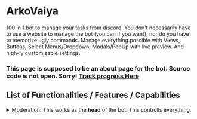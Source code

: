 # ArkoVaiya
100 in 1 bot to manage your tasks from discord. You don't necessarily have to use a website to manage the bot (you can if you want), nor do you have to memorize ugly commands. Manage everything possible with Views, Buttons, Select Menus/Dropdown, Modals/PopUp with live preview. And high-ly customizable settings.

### This page is supposed to be an about page for the bot. Source code is not open. Sorry! [Track progress Here](https://github.com/users/aurkaxi/projects/7)

## List of Functionalities / Features / Capabilities 
<details><summary>Moderation: This works as the <b>head</b> of the bot. This controlls everything.</summary>

#### Features:
+ [ ] Ai Moderation: Every Message is passed through an A.I. (not chatGPT) too detect bad words. If confidence score is  higher than 75%, message will be removed and user will be warned once.

+ [ ] Warn: Any violation adds one warning to the user and assert regarding punishment. Moderators with `mnage_essages` permission can add warning to other users.

+ [ ] Punishment:
    - 1 hour timeout for each warning.
    - kick if reached 3 warnings.
    - ban if previously kicked 3 times.
    
+ [ ] TODO

#### Customization:
+ [ ] Toggle (Enable/Disable) Ai Moderation.

+ [ ] Change Warn Limit for Ai Moderation.

+ [ ] Change global warn limit.

+ [ ] Change each warn punishment.

+ [ ] Change warn limit reaching punishment.

+ [ ] Change kick limit reaching punishment.
</details>
